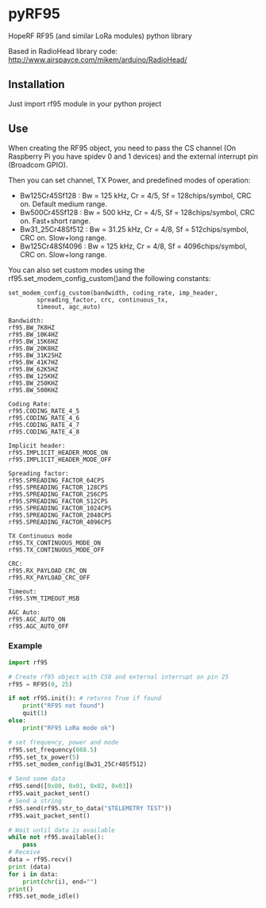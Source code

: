 # pyRF95

HopeRF RF95 (and similar LoRa modules) python library

Based in RadioHead library code: http://www.airspayce.com/mikem/arduino/RadioHead/

## Installation

Just import rf95 module in your python project

## Use

When creating the RF95 object, you need to pass the CS channel (On Raspberry Pi you have spidev 0 and 1 devices) and the external interrupt pin (Broadcom GPIO).

Then you can set channel, TX Power, and predefined modes of operation:

* Bw125Cr45Sf128 : Bw = 125 kHz, Cr = 4/5, Sf = 128chips/symbol, CRC on. Default medium range.
* Bw500Cr45Sf128 : Bw = 500 kHz, Cr = 4/5, Sf = 128chips/symbol, CRC on. Fast+short range.
* Bw31_25Cr48Sf512 : Bw = 31.25 kHz, Cr = 4/8, Sf = 512chips/symbol, CRC on. Slow+long range.
* Bw125Cr48Sf4096 : Bw = 125 kHz, Cr = 4/8, Sf = 4096chips/symbol, CRC on. Slow+long range. 

You can also set custom modes using the rf95.set_modem_config_custom()and the following constants:

```
set_modem_config_custom(bandwidth, coding_rate, imp_header,
		spreading_factor, crc, continuous_tx,
		timeout, agc_auto)

Bandwidth:
rf95.BW_7K8HZ
rf95.BW_10K4HZ
rf95.BW_15K6HZ
rf95.BW_20K8HZ
rf95.BW_31K25HZ
rf95.BW_41K7HZ
rf95.BW_62K5HZ
rf95.BW_125KHZ
rf95.BW_250KHZ
rf95.BW_500KHZ

Coding Rate:
rf95.CODING_RATE_4_5
rf95.CODING_RATE_4_6
rf95.CODING_RATE_4_7
rf95.CODING_RATE_4_8

Implicit header:
rf95.IMPLICIT_HEADER_MODE_ON
rf95.IMPLICIT_HEADER_MODE_OFF

Spreading factor:
rf95.SPREADING_FACTOR_64CPS
rf95.SPREADING_FACTOR_128CPS
rf95.SPREADING_FACTOR_256CPS
rf95.SPREADING_FACTOR_512CPS
rf95.SPREADING_FACTOR_1024CPS
rf95.SPREADING_FACTOR_2048CPS
rf95.SPREADING_FACTOR_4096CPS

TX Continuous mode
rf95.TX_CONTINUOUS_MODE_ON
rf95.TX_CONTINUOUS_MODE_OFF

CRC:
rf95.RX_PAYLOAD_CRC_ON
rf95.RX_PAYLOAD_CRC_OFF

Timeout:
rf95.SYM_TIMEOUT_MSB

AGC Auto:
rf95.AGC_AUTO_ON
rf95.AGC_AUTO_OFF
```

### Example

```python
import rf95

# Create rf95 object with CS0 and external interrupt on pin 25
rf95 = RF95(0, 25)

if not rf95.init(): # returns True if found
	print("RF95 not found")
	quit(1)
else:
	print("RF95 LoRa mode ok")

# set frequency, power and mode
rf95.set_frequency(868.5)
rf95.set_tx_power(5)
rf95.set_modem_config(Bw31_25Cr48Sf512)

# Send some data
rf95.send([0x00, 0x01, 0x02, 0x03])
rf95.wait_packet_sent()
# Send a string
rf95.send(rf95.str_to_data("$TELEMETRY TEST"))
rf95.wait_packet_sent()

# Wait until data is available 
while not rf95.available():
	pass
# Receive
data = rf95.recv()
print (data)
for i in data:
	print(chr(i), end="")
print()
rf95.set_mode_idle()
```

